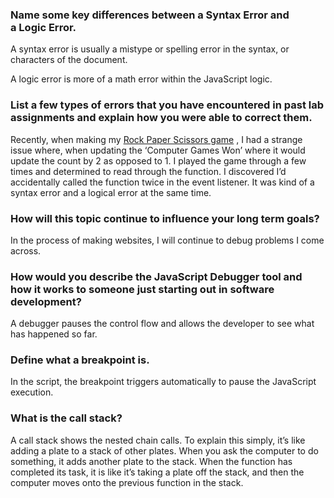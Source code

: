 ### Name some key differences between a Syntax Error and a Logic Error.

A syntax error is usually a mistype or spelling error in the syntax, or characters of the document.

A logic error is more of a math error within the JavaScript logic.

### List a few types of errors that you have encountered in past lab assignments and explain how you were able to correct them.

Recently, when making my [Rock Paper Scissors game](https://cordeliasnape.github.io/rock-paper-scissors/) , I had a strange issue where, when updating the ‘Computer Games Won’ where it would update the count by 2 as opposed to 1. I played the game through a few times and determined to read through the function. I discovered I’d accidentally called the function twice in the event listener. It was kind of a syntax error and a logical error at the same time.

### How will this topic continue to influence your long term goals?

In the process of making websites, I will continue to debug problems I come across.

### How would you describe the JavaScript Debugger tool and how it works to someone just starting out in software development?

A debugger pauses the control flow and allows the developer to see what has happened so far.

### Define what a breakpoint is.

In the script, the breakpoint triggers automatically to pause the JavaScript execution.

### What is the call stack?

A call stack shows the nested chain calls. To explain this simply, it’s like adding a plate to a stack of other plates. When you ask the computer to do something, it adds another plate to the stack. When the function has completed its task, it is like it’s taking a plate off the stack, and then the computer moves onto the previous function in the stack.
